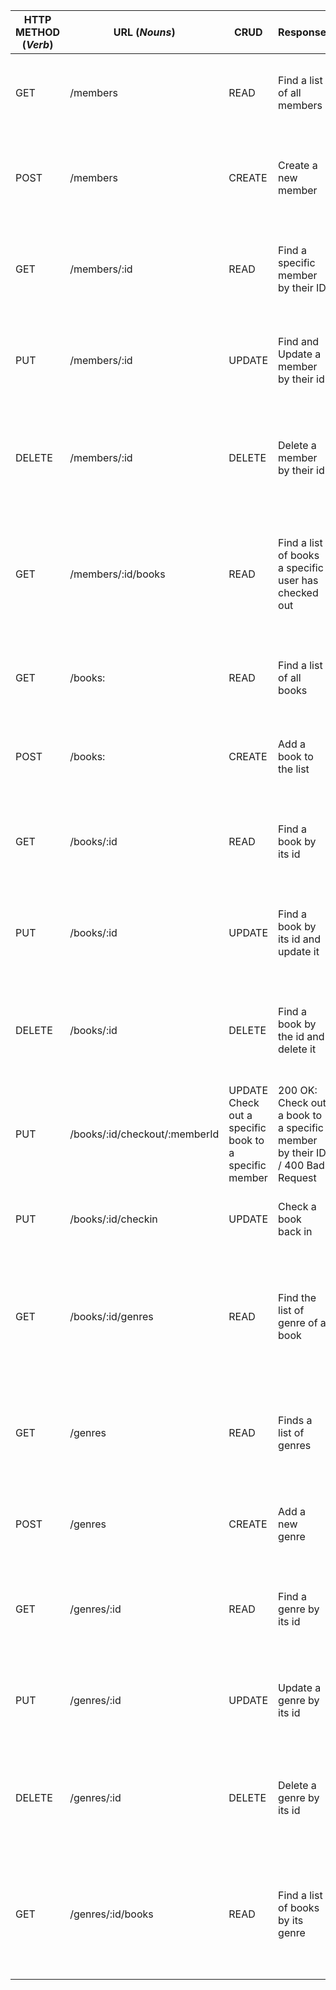 | HTTP METHOD (_Verb_) | URL (_Nouns_) | CRUD | Response | Notes |
| -------------------- | ------------- | ---- | -------- | ----- |
| GET |	/members |	READ |	Find a list of all members |	200 OK: Retrieve a list of all members / 404 Not Found
| POST | /members |	CREATE |	Create a new member	 | 201 Created: Create a new member / 400 Bad Request
| GET |	/members/:id |	READ |	Find a specific member by their ID |	200 OK: Retrieve a specific member by their ID / 404 Not Found
| PUT |	/members/:id |	UPDATE |	Find and Update a member by their id |	200 OK: Update a specific member by their ID / 400 Bad Request
| DELETE |	/members/:id |	DELETE |	Delete a member by their id	 | 204 No Content: Delete a specific member by their ID / 400 Bad Request
| GET |	/members/:id/books |	READ |	Find a list of books a specific user has checked out |	200 OK: Retrieve a list of books checked out by a specific member / 404 Not Found
| GET |	/books:	 | READ	| Find a list of all books |	200 OK: Retrieve a list of all books / 404 Not Found
| POST |	/books:	| CREATE |	Add a book to the list |	201 Created: Create a new book / 400 Bad Request
| GET |	/books/:id |	READ |	Find a book by its id |	200 OK: Retrieve a specific book by its ID / 404 Not Found 
| PUT |	/books/:id |	UPDATE |	Find a book by its id and update it |	200 OK: Update a specific book by its ID / 400 Bad Request
| DELETE |	/books/:id |	DELETE |	Find a book by the id and delete it |	204 No Content: Delete a specific book by its ID /400 Bad Request
| PUT |	/books/:id/checkout/:memberId |	UPDATE	Check out a specific book to a specific member |	200 OK: Check out a book to a specific member by their ID / 400 Bad Request
| PUT |	/books/:id/checkin |	UPDATE |	Check a book back in |	200 OK: Check in a book / 400 Bad Request
| GET |	/books/:id/genres |	READ |	Find the list of genre of a book |	200 OK: Retrieve a list of genres associated with a specific book / 404 Not Found
| GET |	/genres	| READ |	Finds a list of genres	 | 200 OK: Associate a genre with a specific book / 404 Not Found
| POST |	/genres	| CREATE |	Add a new genre	 | 201 Created: Create a new genre / 400 Bad Request
| GET |	/genres/:id	 | READ	 |Find a genre by its id |	200 OK: Retrieve a specific genre by its ID / 404 Not Found
| PUT |	/genres/:id	 | UPDATE |	Update a genre by its id |	200 OK: Update a specific genre by its ID / 400 Bad Request
| DELETE |	/genres/:id |	DELETE |	Delete a genre by its id |	204 No Content: Delete a specific genre by its ID /400 Bad Request
| GET |	/genres/:id/books |	READ |	Find a list of books by its genre |	200 OK: Retrieve a list of books associated with a specific genre /404 Not Found